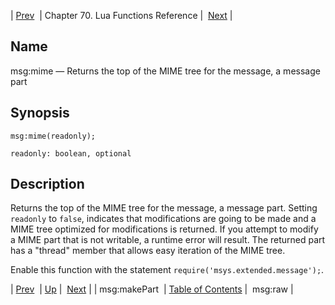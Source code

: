 | [Prev](lua.ref.msg_makePart)  | Chapter 70. Lua Functions Reference |  [Next](lua.ref.msg_raw) |

<a name="lua.ref.msg_mime"></a>
## Name

msg:mime — Returns the top of the MIME tree for the message, a message part

<a name="idp16889536"></a>
## Synopsis

`msg:mime(readonly);`

`readonly: boolean, optional`<a name="idp16892512"></a>
## Description

Returns the top of the MIME tree for the message, a message part. Setting `readonly` to `false`, indicates that modifications are going to be made and a MIME tree optimized for modifications is returned. If you attempt to modify a MIME part that is not writable, a runtime error will result. The returned part has a "thread" member that allows easy iteration of the MIME tree.

Enable this function with the statement `require('msys.extended.message');`.

| [Prev](lua.ref.msg_makePart)  | [Up](lua.function.details) |  [Next](lua.ref.msg_raw) |
| msg:makePart  | [Table of Contents](index) |  msg:raw |

